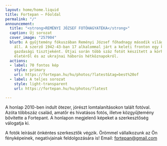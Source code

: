 ```yaml
---
layout: home/home.liquid
title: Fortepan — Főoldal
permalink: "/"
announcement:
  title: "<strong>REMÉNYI JÓZSEF FOTÓHAGYATÉKA</strong>"
  caption: Új sorozat
  cover_image: "257904"
  blurb: A gyűjtemény fókuszában Reményi József főhadnagy második világháborús fotónaplója
    áll. A szerző 1942-43-ban 17 alkalommal járt a keleti fronton egy kórházvonat
    gazdasági tisztjeként. Útjai során több száz fotót készített a kórházvonat belső
    életéről és az ukrajnai háborús hétköznapokról.
  actions:
  - label: 70 fontos kép
    style: primary
    url: https://fortepan.hu/hu/photos/?latest&tag=best%20of
  - label: A teljes sorozat
    style: light-transparent
    url: https://fortepan.hu/hu/photos/?latest

---
```

A honlap 2010-ben indult ötezer, jórészt lomtalanításokon talált fotóval. Azóta többszáz család, amatőr és hivatásos fotós, illetve közgyűjtemény bővítette a Fortepant. A honlapon megjelenő képeket a szerkesztőség válogatja ki.

A fotók leírását önkéntes szerkesztők végzik. Örömmel vállalkozunk az Ön fényképeinek, negatívjainak feldolgozására is! Email: [fortepan@gmail.com](mailto:fortepan@gmail.com)